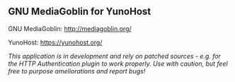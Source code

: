 GNU MediaGoblin for YunoHost
----------------------------

GNU MediaGoblin: http://mediagoblin.org/

YunoHost: https://yunohost.org/


*This application is in development and rely on patched sources - e.g. for
the HTTP Authentication plugin to work properly. Use with caution, but feel
free to purpose ameliorations and report bugs!*
